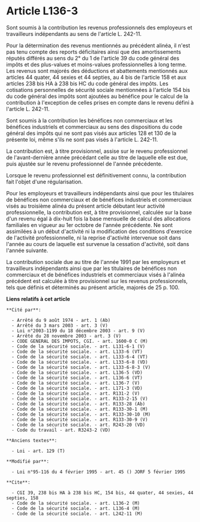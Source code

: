 # Article L136-3

Sont soumis à la contribution les revenus professionnels des employeurs et travailleurs indépendants au sens de l'article L.
242-11.

Pour la détermination des revenus mentionnés au précédent alinéa, il n'est pas tenu compte des reports déficitaires ainsi que
des amortissements réputés différés au sens du 2° du 1 de l'article 39 du code général des impôts et des plus-values et
moins-values professionnelles à long terme. Les revenus sont majorés des déductions et abattements mentionnés aux articles 44
quater, 44 sexies et 44 septies, au 4 bis de l'article 158 et aux articles 238 bis HA à 238 bis HC du code général des
impôts. Les cotisations personnelles de sécurité sociale mentionnées à l'article 154 bis du code général des impôts sont
ajoutées au bénéfice pour le calcul de la contribution à l'exception de celles prises en compte dans le revenu défini à
l'article L. 242-11.

Sont soumis à la contribution les bénéfices non commerciaux et les bénéfices industriels et commerciaux au sens des
dispositions du code général des impôts qui ne sont pas visés aux articles 128 et 130 de la présente loi, même s'ils ne sont
pas visés à l'article L. 242-11.

La contribution est, à titre provisionnel, assise sur le revenu professionnel de l'avant-dernière année précédant celle au
titre de laquelle elle est due, puis ajustée sur le revenu professionnel de l'année précédente.

Lorsque le revenu professionnel est définitivement connu, la contribution fait l'objet d'une régularisation.

Pour les employeurs et travailleurs indépendants ainsi que pour les titulaires de bénéfices non commerciaux et de bénéfices
industriels et commerciaux visés au troisième alinéa du présent article débutant leur activité professionnelle, la
contribution est, à titre provisionnel, calculée sur la base d'un revenu égal à dix-huit fois la base mensuelle de calcul des
allocations familiales en vigueur au 1er octobre de l'année précédente. Ne sont assimilées à un début d'activité ni la
modification des conditions d'exercice de l'activité professionnelle, ni la reprise d'activité intervenue soit dans l'année
au cours de laquelle est survenue la cessation d'activité, soit dans l'année suivante.

La contribution sociale due au titre de l'année 1991 par les employeurs et travailleurs indépendants ainsi que par les
titulaires de bénéfices non commerciaux et de bénéfices industriels et commerciaux visés à l'alinéa précédent est calculée à
titre provisionnel sur les revenus professionnels, tels que définis et déterminés au présent article, majorés de 25 p. 100.

**Liens relatifs à cet article**

	**Cité par**:

	  - Arrêté du 9 août 1974 - art. 1 (Ab)
	  - Arrêté du 3 mars 2003 - art. 3 (V)
	  - Loi n°2003-1199 du 18 décembre 2003 - art. 9 (V)
	  - Arrêté du 28 novembre 2003 - art. 3 (V)
	  - CODE GENERAL DES IMPOTS, CGI. - art. 1600-0 C (M)
	  - Code de la sécurité sociale. - art. L131-6-1 (V)
	  - Code de la sécurité sociale. - art. L133-6 (VT)
	  - Code de la sécurité sociale. - art. L133-6-4 (VT)
	  - Code de la sécurité sociale. - art. L133-6-8 (VD)
	  - Code de la sécurité sociale. - art. L133-6-8-3 (V)
	  - Code de la sécurité sociale. - art. L136-5 (VD)
	  - Code de la sécurité sociale. - art. L136-6 (VT)
	  - Code de la sécurité sociale. - art. L136-7 (V)
	  - Code de la sécurité sociale. - art. L171-3 (VD)
	  - Code de la sécurité sociale. - art. R131-2 (V)
	  - Code de la sécurité sociale. - art. R133-2-15 (V)
	  - Code de la sécurité sociale. - art. R133-28 (Ab)
	  - Code de la sécurité sociale. - art. R133-30-1 (M)
	  - Code de la sécurité sociale. - art. R133-30-10 (M)
	  - Code de la sécurité sociale. - art. R133-30-9 (V)
	  - Code de la sécurité sociale. - art. R243-20 (VD)
	  - Code du travail - art. R3243-2 (VD)

	**Anciens textes**:

	  - Loi - art. 129 (T)

	**Modifié par**:

	  - Loi n°95-116 du 4 février 1995 - art. 45 () JORF 5 février 1995

	**Cite**:

	  - CGI 39, 238 bis HA à 238 bis HC, 154 bis, 44 quater, 44 sexies, 44 septies, 158
	  - Code de la sécurité sociale. - art. L136-2 (M)
	  - Code de la sécurité sociale. - art. L136-4 (M)
	  - Code de la sécurité sociale. - art. L242-11 (M)
